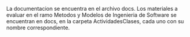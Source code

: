 La documentacion se encuentra en el archivo docs.
Los materiales a evaluar en el ramo Metodos y Modelos de Ingenieria de Software se encuentran en docs, en la carpeta ActividadesClases, cada uno con su nombre correspondiente.
